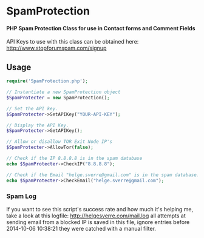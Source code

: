 # SpamProtection
#### PHP Spam Protection Class for use in Contact forms and Comment Fields


API Keys to use with this class can be obtained here: http://www.stopforumspam.com/signup


## Usage

```php
require('SpamProtection.php');

// Instantiate a new SpamProtection object
$SpamProtecter = new SpamProtection();

// Set the API key.
$SpamProtecter->SetAPIKey("YOUR-API-KEY"); 

// Display the API Key.
$SpamProtecter->GetAPIKey(); 

// Allow or disallow TOR Exit Node IP's
$SpamProtecter->AllowTor(false);

// Check if the IP 8.8.8.8 is in the spam database
echo $SpamProtecter->CheckIP("8.8.8.8");

// Check if the Email "helge.sverre@gmail.com" is in the spam database.
echo $SpamProtecter->CheckEmail("helge.sverre@gmail.com");

```


### Spam Log
If you want to see this script's success rate and how much it's helping me, take a 
look at this logfile: http://helgesverre.com/mail.log all attempts at sending email 
from a blocked IP is saved in this file, ignore entries before 2014-10-06 10:38:21 
they were catched with a manual filter.